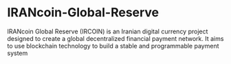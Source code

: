 # IRANcoin-Global-Reserve
IRANcoin Global Reserve (IRCOIN) is an Iranian digital currency project designed to create a global decentralized financial payment network. It aims to use blockchain technology to build a stable and programmable payment system
